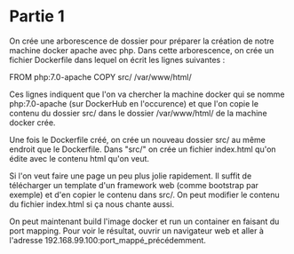 # Partie 1
On crée une arborescence de dossier pour préparer la création de notre machine docker apache avec php.
Dans cette arborescence, on crée un fichier Dockerfile dans lequel on écrit les lignes suivantes :

FROM php:7.0-apache
COPY src/ /var/www/html/

Ces lignes indiquent que l'on va chercher la machine docker qui se nomme php:7.0-apache (sur DockerHub en l'occurence) et que l'on copie le contenu du dossier src/ dans le dossier /var/www/html/ de la machine docker crée.

Une fois le Dockerfile créé, on crée un nouveau dossier src/ au même endroit que le Dockerfile.
Dans "src/" on crée un fichier index.html qu'on édite avec le contenu html qu'on veut.

Si l'on veut faire une page un peu plus jolie rapidement. Il suffit de télécharger un template d'un framework web (comme bootstrap par exemple) et d'en copier le contenu dans src/. On peut modifier le contenu du fichier index.html si ça nous chante aussi.

On peut maintenant build l'image docker et run un container en faisant du port mapping. 
Pour voir le résultat, ouvrir un navigateur web et aller à l'adresse 192.168.99.100:port_mappé_précédemment.
